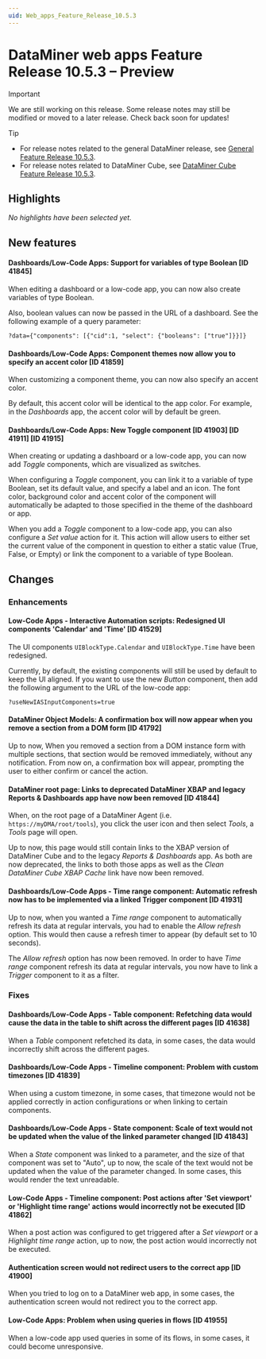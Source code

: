 ```yaml
---
uid: Web_apps_Feature_Release_10.5.3
---
```


# DataMiner web apps Feature Release 10.5.3 – Preview

> [!IMPORTANT]
> We are still working on this release. Some release notes may still be modified or moved to a later release. Check back soon for updates!

> [!TIP]
>
> - For release notes related to the general DataMiner release, see [General Feature Release 10.5.3](xref:General_Feature_Release_10.5.3).
> - For release notes related to DataMiner Cube, see [DataMiner Cube Feature Release 10.5.3](xref:Cube_Feature_Release_10.5.3).

## Highlights

*No highlights have been selected yet.*

## New features

#### Dashboards/Low-Code Apps: Support for variables of type Boolean [ID 41845]

<!-- MR 10.4.0 [CU12] - FR 10.5.3 -->

When editing a dashboard or a low-code app, you can now also create variables of type Boolean.

Also, boolean values can now be passed in the URL of a dashboard. See the following example of a query parameter:

`?data={"components": [{"cid":1, "select": {"booleans": ["true"]}}]}`

#### Dashboards/Low-Code Apps: Component themes now allow you to specify an accent color [ID 41859]

<!-- MR 10.4.0 [CU12] - FR 10.5.3 -->

When customizing a component theme, you can now also specify an accent color.

By default, this accent color will be identical to the app color. For example, in the *Dashboards* app, the accent color will by default be green.

#### Dashboards/Low-Code Apps: New Toggle component [ID 41903] [ID 41911] [ID 41915]

<!-- MR 10.4.0 [CU12] - FR 10.5.3 -->

When creating or updating a dashboard or a low-code app, you can now add *Toggle* components, which are visualized as switches.

When configuring a *Toggle* component, you can link it to a variable of type Boolean, set its default value, and specify a label and an icon. The font color, background color and accent color of the component will automatically be adapted to those specified in the theme of the dashboard or app.

When you add a *Toggle* component to a low-code app, you can also configure a *Set value* action for it. This action will allow users to either set the current value of the component in question to either a static value (True, False, or Empty) or link the component to a variable of type Boolean.

## Changes

### Enhancements

#### Low-Code Apps - Interactive Automation scripts: Redesigned UI components 'Calendar' and 'Time' [ID 41529]

<!-- MR 10.4.0 [CU12] - FR 10.5.3 -->

The UI components `UIBlockType.Calendar` and `UIBlockType.Time` have been redesigned.

Currently, by default, the existing components will still be used by default to keep the UI aligned. If you want to use the new *Button* component, then add the following argument to the URL of the low-code app:

`?useNewIASInputComponents=true`

#### DataMiner Object Models: A confirmation box will now appear when you remove a section from a DOM form [ID 41792]

<!-- MR 10.4.0 [CU12] - FR 10.5.3 -->

Up to now, When you removed a section from a DOM instance form with multiple sections, that section would be removed immediately, without any notification. From now on, a confirmation box will appear, prompting the user to either confirm or cancel the action.

#### DataMiner root page: Links to deprecated DataMiner XBAP and legacy Reports & Dashboards app have now been removed [ID 41844]

<!-- MR 10.4.0 [CU12] - FR 10.5.3 -->

When, on the root page of a DataMiner Agent (i.e. `https://myDMA/root/tools`), you click the user icon and then select *Tools*, a *Tools* page will open.

Up to now, this page would still contain links to the XBAP version of DataMiner Cube and to the legacy *Reports & Dashboards* app. As both are now deprecated, the links to both those apps as well as the *Clean DataMiner Cube XBAP Cache* link have now been removed.

#### Dashboards/Low-Code Apps - Time range component: Automatic refresh now has to be implemented via a linked Trigger component [ID 41931]

<!-- MR 10.4.0 [CU12] - FR 10.5.3 -->

Up to now, when you wanted a *Time range* component to automatically refresh its data at regular intervals, you had to enable the *Allow refresh* option. This would then cause a refresh timer to appear (by default set to 10 seconds).

The *Allow refresh* option has now been removed. In order to have *Time range* component refresh its data at regular intervals, you now have to link a *Trigger* component to it as a filter.

### Fixes

#### Dashboards/Low-Code Apps - Table component: Refetching data would cause the data in the table to shift across the different pages [ID 41638]

<!-- MR 10.4.0 [CU12] - FR 10.5.3 -->

When a *Table* component refetched its data, in some cases, the data would incorrectly shift across the different pages.

#### Dashboards/Low-Code Apps - Timeline component: Problem with custom timezones [ID 41839]

<!-- MR 10.4.0 [CU12] - FR 10.5.3 -->

When using a custom timezone, in some cases, that timezone would not be applied correctly in action configurations or when linking to certain components.

#### Dashboards/Low-Code Apps - State component: Scale of text would not be updated when the value of the linked parameter changed [ID 41843]

<!-- MR 10.4.0 [CU12] - FR 10.5.3 -->

When a *State* component was linked to a parameter, and the size of that component was set to "Auto", up to now, the scale of the text would not be updated when the value of the parameter changed. In some cases, this would render the text unreadable.

#### Low-Code Apps - Timeline component: Post actions after 'Set viewport' or 'Highlight time range' actions would incorrectly not be executed [ID 41862]

<!-- MR 10.4.0 [CU12] - FR 10.5.3 -->

When a post action was configured to get triggered after a *Set viewport* or a *Highlight time range* action, up to now, the post action would incorrectly not be executed.

#### Authentication screen would not redirect users to the correct app [ID 41900]

<!-- MR 10.4.0 [CU12] - FR 10.5.3 -->

When you tried to log on to a DataMiner web app, in some cases, the authentication screen would not redirect you to the correct app.

#### Low-Code Apps: Problem when using queries in flows [ID 41955]

<!-- MR 10.4.0 [CU12] - FR 10.5.3 -->

When a low-code app used queries in some of its flows, in some cases, it could become unresponsive.
